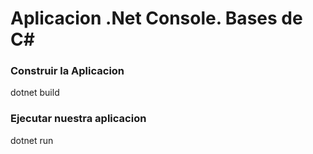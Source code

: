 # Aplicacion .Net Console. Bases de C#

### Construir la Aplicacion
dotnet build

### Ejecutar nuestra aplicacion
dotnet run
